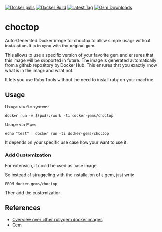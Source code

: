 [![Docker pulls](https://img.shields.io/docker/pulls/rubygem/choctop.svg)](https://hub.docker.com/r/rubygem/choctop/)
[![Docker Build](https://img.shields.io/docker/automated/rubygem/choctop.svg)](https://hub.docker.com/r/rubygem/choctop/)
[![Latest Tag](https://img.shields.io/github/tag/docker-rubygem/choctop.svg)](https://hub.docker.com/r/rubygem/choctop/)
[![Gem Downloads](https://img.shields.io/gem/dt/choctop.svg)](https://rubygems.org/gems/choctop/)
# choctop

Auto-Generated Docker image for choctop to allow simple usage without installation.
It is in sync with the original gem.

This allows to use a specific version of your favorite gem and ensures that this image will be supported in future.
The image is generated automatically from a github repository by Docker Hub.
This ensures that you exactly know what is in the image and what not.

It lets you use Ruby Tools without the need to install ruby on your machine.

## Usage

Usage via file system:

`docker run -v $(pwd):/work -ti docker-gems/choctop`

Usage via Pipe:

`echo "test" | docker run -ti docker-gems/choctop`

It depends on your specific use case how your want to use it.

### Add Customization

For extension, it could be used as base image.

So instead of struggeling with the installation of a gem, just write

`FROM docker-gems/choctop`

Then add the customization.

## References

 - [Overview over other rubygem docker images](https://github.com/thinkbot/docker-rubygem)
 - [Gem](https://rubygems.org/gems/choctop/)
